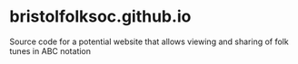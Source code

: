 # bristolfolksoc.github.io
Source code for a potential website that allows viewing and sharing of folk tunes in ABC notation